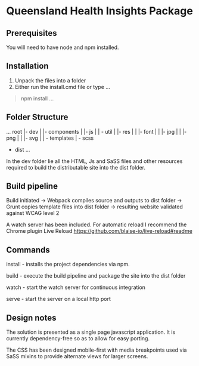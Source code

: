 # Queensland Health Insights Package

## Prerequisites
You will need to have node and npm installed.

## Installation
1) Unpack the files into a folder
2) Either run the install.cmd file or type
...
> npm install
...

## Folder Structure
...
root
 |- dev
 |   |- components
 |   |- js
 |   |    - util
 |   |- res
 |   |   |- font
 |   |   |- jpg
 |   |   |- png
 |   |   |- svg
 |   |    - templates
 |    - scss
  - dist
...

In the dev folder lie all the HTML, Js and SaSS files and other resources required to build the distributable site into the dist folder. 

## Build pipeline
Build initiated -> Webpack compiles source and outputs to dist folder -> Grunt copies template files into dist folder -> resulting website validated against WCAG level 2

A watch server has been included. For automatic reload I recommend the Chrome plugin Live Reload 
https://github.com/blaise-io/live-reload#readme

## Commands
install - installs the project dependencies via npm.

build - execute the build pipeline and package the site into the dist folder

watch - start the watch server for continuous integration

serve - start the server on a local http port

## Design notes
The solution is presented as a single page javascript application. It is currently dependency-free so as to allow for easy porting.

The CSS has been designed mobile-first with media breakpoints used via SaSS mixins to provide alternate views for larger screens.




